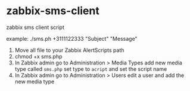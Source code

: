 zabbix-sms-client
=================

zabbix sms client script

example:
./sms.ph +3111122333 "Subject" "Message"


1. Move all file to your Zabbix AlertScripts path
2. chmod +x sms.php
3. In Zabbix admin go to Administration > Media Types add new media type called `sms.php` set type to `acript` and set the script name
4. In Zabbix admin go to Administration > Users edit a user and add the new media type
